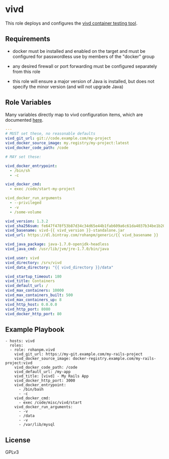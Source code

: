vivd
====

This role deploys and configures the
[vivd container testing tool](https://github.com/rohanpm/vivd).

Requirements
------------

- docker must be installed and enabled on the target and must be configured for
  passwordless use by members of the "docker" group

- any desired firewall or port forwarding must be configured separately from
  this role

- this role will ensure a major version of Java is installed, but does not
  specify the minor version (and will not upgrade Java)

Role Variables
--------------

Many variables directly map to vivd configuration items, which are documented
[here](https://github.com/rohanpm/vivd/blob/master/README.asciidoc).

```yaml
---
# MUST set these, no reasonable defaults
vivd_git_url: git://code.example.com/my-project
vivd_docker_source_image: my.registry/my-project:latest
vivd_docker_code_path: /code

# MAY set these:

vivd_docker_entrypoint:
  - /bin/sh
  - -c

vivd_docker_cmd:
  - exec /code/start-my-project

vivd_docker_run_arguments
  - --privileged
  - -v
  - /some-volume

vivd_version: 1.3.2
vivd_sha256sum: fe647f478f53b87d34c34d65e44b1fab609a6c61da4037b34be1b204ea10f22b
vivd_basename: vivd-{{ vivd_version }}-standalone.jar
vivd_url: https://dl.bintray.com/rohanpm/generic/{{ vivd_basename }}

vivd_java_package: java-1.7.0-openjdk-headless
vivd_java_cmd: /usr/lib/jvm/jre-1.7.0/bin/java

vivd_user: vivd
vivd_directory: /srv/vivd
vivd_data_directory: "{{ vivd_directory }}/data"

vivd_startup_timeout: 180
vivd_title: Containers
vivd_default_url: /
vivd_max_containers: 10000
vivd_max_containers_built: 500
vivd_max_containers_up: 8
vivd_http_host: 0.0.0.0
vivd_http_port: 8080
vivd_docker_http_port: 80
```


Example Playbook
----------------

    - hosts: vivd
      roles:
      - role: rohanpm.vivd
        vivd_git_url: https://my-git.example.com/my-rails-project
        vivd_docker_source_image: docker-registry.example.com/my-rails-project:vivd
        vivd_docker_code_path: /code
        vivd_default_url: /my-app
        vivd_title: [vivd] - My Rails App
        vivd_docker_http_port: 3000
        vivd_docker_entrypoint:
          - /bin/bash
          - -c
        vivd_docker_cmd:
          - exec /code/misc/vivd/start
        vivd_docker_run_arguments:
          - -v
          - /data
          - -v
          - /var/lib/mysql

License
-------

GPLv3
